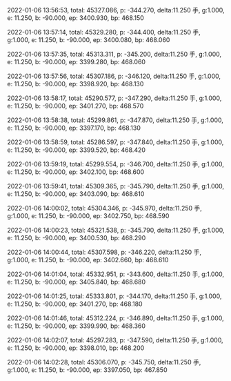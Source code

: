 2022-01-06 13:56:53, total: 45327.086, p: -344.270, delta:11.250 手, g:1.000, e: 11.250, b: -90.000, ep: 3400.930, bp: 468.150

2022-01-06 13:57:14, total: 45329.280, p: -344.400, delta:11.250 手, g:1.000, e: 11.250, b: -90.000, ep: 3400.080, bp: 468.060

2022-01-06 13:57:35, total: 45313.311, p: -345.200, delta:11.250 手, g:1.000, e: 11.250, b: -90.000, ep: 3399.280, bp: 468.060

2022-01-06 13:57:56, total: 45307.186, p: -346.120, delta:11.250 手, g:1.000, e: 11.250, b: -90.000, ep: 3398.920, bp: 468.130

2022-01-06 13:58:17, total: 45290.577, p: -347.290, delta:11.250 手, g:1.000, e: 11.250, b: -90.000, ep: 3401.270, bp: 468.570

2022-01-06 13:58:38, total: 45299.861, p: -347.870, delta:11.250 手, g:1.000, e: 11.250, b: -90.000, ep: 3397.170, bp: 468.130

2022-01-06 13:58:59, total: 45286.597, p: -347.840, delta:11.250 手, g:1.000, e: 11.250, b: -90.000, ep: 3399.520, bp: 468.420

2022-01-06 13:59:19, total: 45299.554, p: -346.700, delta:11.250 手, g:1.000, e: 11.250, b: -90.000, ep: 3402.100, bp: 468.600

2022-01-06 13:59:41, total: 45309.365, p: -345.790, delta:11.250 手, g:1.000, e: 11.250, b: -90.000, ep: 3403.090, bp: 468.610

2022-01-06 14:00:02, total: 45304.346, p: -345.970, delta:11.250 手, g:1.000, e: 11.250, b: -90.000, ep: 3402.750, bp: 468.590

2022-01-06 14:00:23, total: 45321.538, p: -345.790, delta:11.250 手, g:1.000, e: 11.250, b: -90.000, ep: 3400.530, bp: 468.290

2022-01-06 14:00:44, total: 45307.598, p: -346.220, delta:11.250 手, g:1.000, e: 11.250, b: -90.000, ep: 3402.660, bp: 468.610

2022-01-06 14:01:04, total: 45332.951, p: -343.600, delta:11.250 手, g:1.000, e: 11.250, b: -90.000, ep: 3405.840, bp: 468.680

2022-01-06 14:01:25, total: 45333.801, p: -344.170, delta:11.250 手, g:1.000, e: 11.250, b: -90.000, ep: 3401.270, bp: 468.180

2022-01-06 14:01:46, total: 45312.224, p: -346.890, delta:11.250 手, g:1.000, e: 11.250, b: -90.000, ep: 3399.990, bp: 468.360

2022-01-06 14:02:07, total: 45297.283, p: -347.590, delta:11.250 手, g:1.000, e: 11.250, b: -90.000, ep: 3398.010, bp: 468.200

2022-01-06 14:02:28, total: 45306.070, p: -345.750, delta:11.250 手, g:1.000, e: 11.250, b: -90.000, ep: 3397.050, bp: 467.850